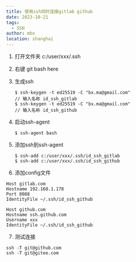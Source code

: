 ```yaml
---
title: 使用ssh同时连接gitlab github
date: 2023-10-21
tags: 
  - SSH
author: mbx
location: shanghai  
---
```






1. 打开文件夹 c:/user/xxx/.ssh

2. 右键 git bash here

3. 生成ssh

   ```shell
   $ ssh-keygen -t ed25519 -C "bx.ma@gmail.com"
   // 输入名称 id_ssh_gitlab
   $ ssh-keygen -t ed25519 -C "bx.ma@gmail.com"
   // 输入名称 id_ssh_github
   ```

   

4. 启动ssh-agent

   ```shell
   $ ssh-agent bash
   ```

   

5. 添加ssh到ssh-agent

   ````shell
   $ ssh-add c:/user/xxx/.ssh/id_ssh_gitlab
   $ ssh-add c:/user/xxx/.ssh/id_ssh_github
   ````

   

6. 添加config文件

```
Host gitlab.com
Hostname 192.168.1.178
Port 8088
IdentityFile ~/.ssh/id_ssh_github 

Host github.com
Hostname ssh.github.com
Username xxx
IdentityFile ~/.ssh/id_ssh_github
```

7. 测试连接

```
ssh -T git@github.com
ssh -T git@gitee.com
```

